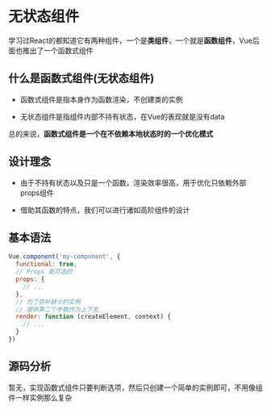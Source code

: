 # 无状态组件

学习过React的都知道它有两种组件，一个是**类组件**，一个就是**函数组件**，Vue后面也推出了一个函数式组件

## 什么是函数式组件(无状态组件)

* 函数式组件是指本身作为函数渲染，不创建类的实例

* 无状态组件是指组件内部不持有状态，在Vue的表现就是没有data

总的来说，**函数式组件是一个在不依赖本地状态时的一个优化模式**

## 设计理念

* 由于不持有状态以及只是一个函数，渲染效率很高，用于优化只依赖外部props组件

* 借助其函数的特点，我们可以进行诸如高阶组件的设计

## 基本语法

```js
Vue.component('my-component', {
  functional: true,
  // Props 是可选的
  props: {
    // ...
  },
  // 为了弥补缺少的实例
  // 提供第二个参数作为上下文
  render: function (createElement, context) {
    // ...
  }
})
```

## 源码分析

暂无，实现函数式组件只要判断选项，然后只创建一个简单的实例即可，不用像组件一样实例那么复杂